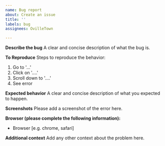 ```yaml
---
name: Bug report
about: Create an issue
title: ''
labels: bug
assignees: OvilleTown

---
```


**Describe the bug**
A clear and concise description of what the bug is.

**To Reproduce**
Steps to reproduce the behavior:
1. Go to '...'
2. Click on '....'
3. Scroll down to '....'
4. See error

**Expected behavior**
A clear and concise description of what you expected to happen.

**Screenshots**
Please add a screenshot of the error here.

**Browser (please complete the following information):**
 - Browser [e.g. chrome, safari]

**Additional context**
Add any other context about the problem here.
